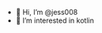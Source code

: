 - 👋 Hi, I’m @jess008
- 👀 I’m interested in kotlin

<!---
jess008/jess008 is a ✨ special ✨ repository because its `README.md` (this file) appears on your GitHub profile.
You can click the Preview link to take a look at your changes.
--->
